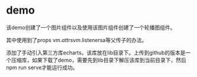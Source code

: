 # demo

该demo创建了一个图片组件以及使用该图片组件创建了一个轮播图组件。

其中使用到了props vm.$attrs vm.$listenersa等父传子的办法。

添加了手动引入第三方库echarts，该库放在lib目录下。上传到github的版本是一个压缩库，如果下载了demo，需要先到lib目录下解压该库到当前目录下，然后npm run serve才能运行成功。
